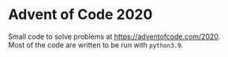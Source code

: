 # Advent of Code 2020

Small code to solve problems at https://adventofcode.com/2020.  
Most of the code are written to be run with `python3.9`.
